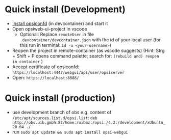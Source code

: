 # Quick install (Development)
* [Install opsiconfd](https://gitlab.uib.gmbh/uib/opsiconfd/-/tree/v4.2#devcontainer) (in devcontainer) and start it
* Open opsiweb-ui-project in vscode
  * Optional: Replace `remoteUser` in file `.devcontainer/devcontainer.json` with the id of your local user (for this run in terminal: `id -u <your-username>`)
* Reopen the project in remote-container (as vscode suggests)
  (Hint: Strg + Shift + P opens command palette; search for: `(rebuild and) reopen in container` )
* Accept certificate of opsiconfd: `https://localhost:4447/webgui/api/user/opsiserver`
* Open: `https://localhost:8888/`

# Quick install (production)
* use development branch of obs e.g. content of `/etc/apt/sources.list.d/opsi.list`: `deb http://obs.uib.gmbh:82/home:/uibmz:/opsi:/4.2:/development/xUbuntu_20.04 ./`
* run `sudo apt update && sudo apt install opsi-webgui`
